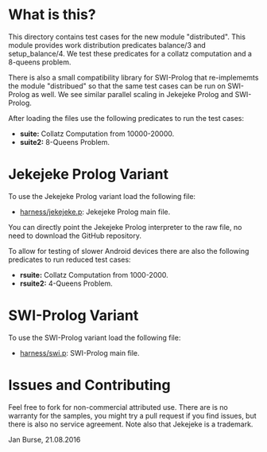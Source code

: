 # What is this?

This directory contains test cases for the new module "distributed".
This module provides work distribution predicates balance/3 and
setup_balance/4. We test these predicates for a collatz computation
and a 8-queens problem.

There is also a small compatibility library for SWI-Prolog that
re-implememts the module "distribued" so that the same test
cases can be run on SWI-Prolog as well. We see similar parallel
scaling in Jekejeke Prolog and SWI-Prolog.

After loading the files use the following predicates to run
the test cases:
- **suite:** Collatz Computation from 10000-20000.
- **suite2:** 8-Queens Problem.

# Jekejeke Prolog Variant

To use the Jekejeke Prolog variant load the following file:
- [harness/jekejeke.p](http://github.com/jburse/jekejeke-samples/blob/master/jekrun/benchdist/harness/jekejeke.p):
  Jekejeke Prolog main file.

You can directly point the Jekejeke Prolog interpreter to the raw file,
no need to download the GitHub repository.

To allow for testing of slower Android devices there are also
the following predicates to run reduced test cases:
- **rsuite:** Collatz Computation from 1000-2000.
- **rsuite2:** 4-Queens Problem.

# SWI-Prolog Variant

To use the SWI-Prolog variant load the following file:
- [harness/swi.p](http://github.com/jburse/jekejeke-samples/blob/master/jekrun/benchdist/harness/swi.p):
  SWI-Prolog main file.

# Issues and Contributing

Feel free to fork for non-commercial attributed use. There
are is no warranty for the samples, you might try a pull
request if you find issues, but there is also no service
agreement. Note also that Jekejeke is a trademark.

Jan Burse, 21.08.2016
